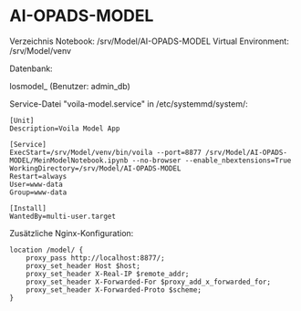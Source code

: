# AI-OPADS-MODEL

Verzeichnis Notebook: /srv/Model/AI-OPADS-MODEL
Virtual Environment: /srv/Model/venv

Datenbank:

losmodel_ (Benutzer: admin_db)

Service-Datei "voila-model.service" in /etc/systemmd/system/:
```
[Unit]
Description=Voila Model App

[Service]
ExecStart=/srv/Model/venv/bin/voila --port=8877 /srv/Model/AI-OPADS-MODEL/MeinModelNotebook.ipynb --no-browser --enable_nbextensions=True
WorkingDirectory=/srv/Model/AI-OPADS-MODEL
Restart=always
User=www-data
Group=www-data

[Install]
WantedBy=multi-user.target
```

Zusätzliche Nginx-Konfiguration:

```
location /model/ {
    proxy_pass http://localhost:8877/;
    proxy_set_header Host $host;
    proxy_set_header X-Real-IP $remote_addr;
    proxy_set_header X-Forwarded-For $proxy_add_x_forwarded_for;
    proxy_set_header X-Forwarded-Proto $scheme;
}
```
